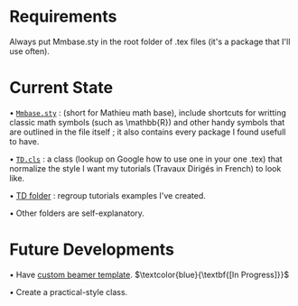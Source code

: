 # Requirements

Always put Mmbase.sty in the root folder of .tex files (it's a package that I'll use often).

# Current State

• [`Mmbase.sty`](https://github.com/Wubpooz/LateX/blob/main/Mmbase.sty) : (short for Mathieu math base), include shortcuts for writting classic math symbols (such as \mathbb{R}) and other handy symbols that are outlined in the file itself ; it also contains every package I found usefull to have.

• [`TD.cls`](https://github.com/Wubpooz/LateX/blob/main/TDs.cls) : a class (lookup on Google how to use one in your one .tex) that normalize the style I want my tutorials (Travaux Dirigés in French) to look like.

• [TD folder](https://github.com/Wubpooz/LateX/tree/main/TDs) : regroup tutorials examples I've created.

• Other folders are self-explanatory.


# Future Developments

• Have [custom beamer template](https://github.com/Wubpooz/LateX/tree/main/Examples/Beamer%20theme%20creation). $\textcolor{blue}{\textbf{[In Progress]}}$

• Create a practical-style class.


